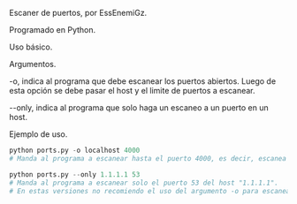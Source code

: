 Escaner de puertos, por EssEnemiGz.

Programado en Python.

Uso básico. 

Argumentos.

-o, indica al programa que debe escanear los puertos abiertos. Luego de esta opción se debe pasar el host y el limite de puertos a escanear.

--only, indica al programa que solo haga un escaneo a un puerto en un host.

Ejemplo de uso.

```python
python ports.py -o localhost 4000
# Manda al programa a escanear hasta el puerto 4000, es decir, escanea los puertos del 0 al 4000 en localhost.

python ports.py --only 1.1.1.1 53
# Manda al programa a escanear solo el puerto 53 del host "1.1.1.1".
# En estas versiones no recomiendo el uso del argumento -o para escanear host remotos, ya que los sockets no tienen un TimeOut; lo que hace que el socket tarde mucho para rendirse al intentar conectarse a un puerto, por ende el escaneo va a durar mucho tiempo o directamente fallar```
